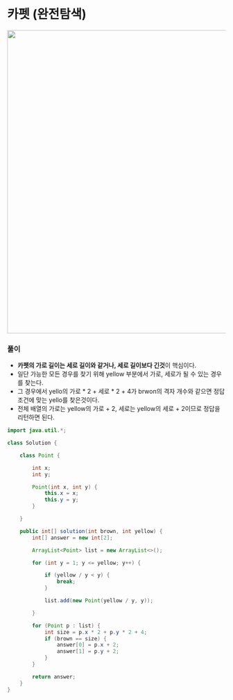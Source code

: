 # 카펫 (완전탐색)

<img src="https://user-images.githubusercontent.com/35963403/166094618-2902f818-a157-45b3-94b5-0e055257acfb.PNG" width="700">

### 풀이

- **카펫의 가로 길이는 세로 길이와 같거나, 세로 길이보다 긴것**이 핵심이다.
- 일단 가능한 모든 경우를 찾기 위해 yellow 부분에서 가로, 세로가 될 수 있는 경우를 찾는다.
- 그 경우에서 yello의 가로 * 2 + 세로 * 2 + 4가 brwon의 격자 개수와 같으면 정답 조건에 맞는 yello를 찾은것이다.
- 전체 배열의 가로는 yellow의 가로 + 2, 세로는 yellow의 세로 + 2이므로 정답을 리턴하면 된다.

```java
import java.util.*;

class Solution {

    class Point {

        int x;
        int y;

        Point(int x, int y) {
            this.x = x;
            this.y = y;
        }

    }

    public int[] solution(int brown, int yellow) {
        int[] answer = new int[2];

        ArrayList<Point> list = new ArrayList<>();

        for (int y = 1; y <= yellow; y++) {

            if (yellow / y < y) {
                break;
            }

            list.add(new Point(yellow / y, y));

        }

        for (Point p : list) {
            int size = p.x * 2 + p.y * 2 + 4;
            if (brown == size) {
                answer[0] = p.x + 2;
                answer[1] = p.y + 2;
            }
        }

        return answer;
    }
}
```